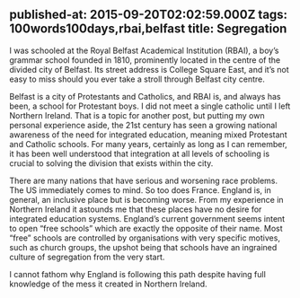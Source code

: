 published-at: 2015-09-20T02:02:59.000Z
tags: 100words100days,rbai,belfast
title: Segregation
---
<p>I was schooled at the Royal Belfast Academical Institution (RBAI), a boy’s grammar school founded in 1810, prominently located in the centre of the divided city of Belfast. Its street address is College Square East, and it’s not easy to miss should you ever take a stroll through Belfast city centre.</p><p>Belfast is a city of Protestants and Catholics, and RBAI is, and always has been, a school for Protestant boys. I did not meet a single catholic until I left Northern Ireland. That is a topic for another post, but putting my own personal experience aside, the 21st century has seen a growing national awareness of the need for integrated education, meaning mixed Protestant and Catholic schools. For many years, certainly as long as I can remember, it has been well understood that integration at all levels of schooling is crucial to solving the division that exists within the city.</p><p>There are many nations that have serious and worsening race problems. The US immediately comes to mind. So too does France. England is, in general, an inclusive place but is becoming worse. From my experience in Northern Ireland it astounds me that these places have no desire for integrated education systems. England’s current government seems intent to open “free schools” which are exactly the opposite of their name. Most “free” schools are controlled by organisations with very specific motives, such as church groups, the upshot being that schools have an ingrained culture of segregation from the very start.</p><p>I cannot fathom why England is following this path despite having full knowledge of the mess it created in Northern Ireland.</p>